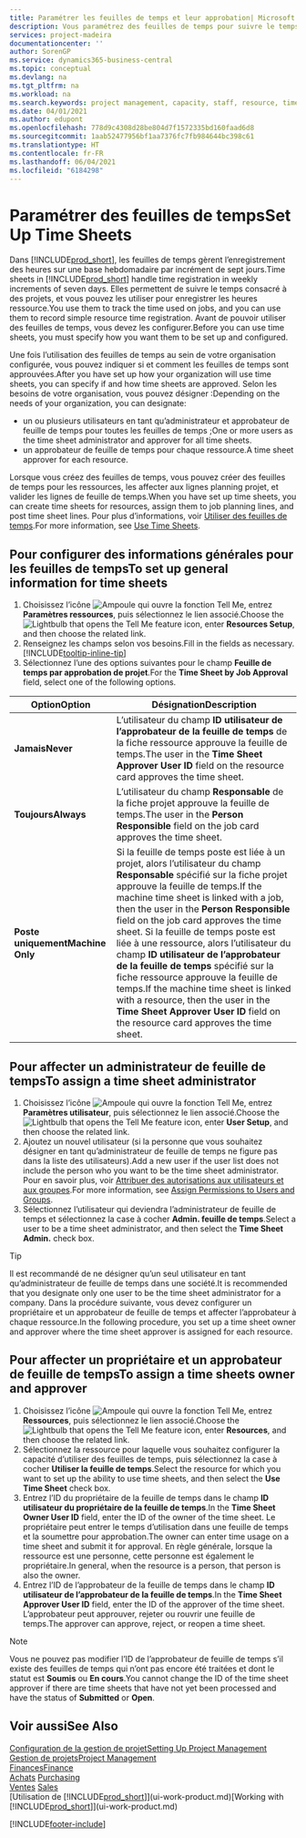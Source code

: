 ```yaml
---
title: Paramétrer les feuilles de temps et leur approbation| Microsoft Docs
description: Vous paramétrez des feuilles de temps pour suivre le temps consacré aux projets et l’utilisation des ressources, vous aider à gérer des projets, à recruter du personnel, et à anticiper vos capacités
services: project-madeira
documentationcenter: ''
author: SorenGP
ms.service: dynamics365-business-central
ms.topic: conceptual
ms.devlang: na
ms.tgt_pltfrm: na
ms.workload: na
ms.search.keywords: project management, capacity, staff, resource, time sheet
ms.date: 04/01/2021
ms.author: edupont
ms.openlocfilehash: 778d9c4308d28be804d7f1572335bd160faad6d8
ms.sourcegitcommit: 1aab52477956bf1aa7376fc7fb984644bc398c61
ms.translationtype: HT
ms.contentlocale: fr-FR
ms.lasthandoff: 06/04/2021
ms.locfileid: "6184298"
---
```

# <a name="set-up-time-sheets"></a><span data-ttu-id="1b1e0-103">Paramétrer des feuilles de temps</span><span class="sxs-lookup"><span data-stu-id="1b1e0-103">Set Up Time Sheets</span></span>
<span data-ttu-id="1b1e0-104">Dans [!INCLUDE[prod_short](includes/prod_short.md)], les feuilles de temps gèrent l’enregistrement des heures sur une base hebdomadaire par incrément de sept jours.</span><span class="sxs-lookup"><span data-stu-id="1b1e0-104">Time sheets in [!INCLUDE[prod_short](includes/prod_short.md)] handle time registration in weekly increments of seven days.</span></span> <span data-ttu-id="1b1e0-105">Elles permettent de suivre le temps consacré à des projets, et vous pouvez les utiliser pour enregistrer les heures ressource.</span><span class="sxs-lookup"><span data-stu-id="1b1e0-105">You use them to track the time used on jobs, and you can use them to record simple resource time registration.</span></span> <span data-ttu-id="1b1e0-106">Avant de pouvoir utiliser des feuilles de temps, vous devez les configurer.</span><span class="sxs-lookup"><span data-stu-id="1b1e0-106">Before you can use time sheets, you must specify how you want them to be set up and configured.</span></span>

<span data-ttu-id="1b1e0-107">Une fois l’utilisation des feuilles de temps au sein de votre organisation configurée, vous pouvez indiquer si et comment les feuilles de temps sont approuvées.</span><span class="sxs-lookup"><span data-stu-id="1b1e0-107">After you have set up how your organization will use time sheets, you can specify if and how time sheets are approved.</span></span> <span data-ttu-id="1b1e0-108">Selon les besoins de votre organisation, vous pouvez désigner :</span><span class="sxs-lookup"><span data-stu-id="1b1e0-108">Depending on the needs of your organization, you can designate:</span></span>

* <span data-ttu-id="1b1e0-109">un ou plusieurs utilisateurs en tant qu’administrateur et approbateur de feuille de temps pour toutes les feuilles de temps ;</span><span class="sxs-lookup"><span data-stu-id="1b1e0-109">One or more users as the time sheet administrator and approver for all time sheets.</span></span>
* <span data-ttu-id="1b1e0-110">un approbateur de feuille de temps pour chaque ressource.</span><span class="sxs-lookup"><span data-stu-id="1b1e0-110">A time sheet approver for each resource.</span></span>

<span data-ttu-id="1b1e0-111">Lorsque vous créez des feuilles de temps, vous pouvez créer des feuilles de temps pour les ressources, les affecter aux lignes planning projet, et valider les lignes de feuille de temps.</span><span class="sxs-lookup"><span data-stu-id="1b1e0-111">When you have set up time sheets, you can create time sheets for resources, assign them to job planning lines, and post time sheet lines.</span></span> <span data-ttu-id="1b1e0-112">Pour plus d’informations, voir [Utiliser des feuilles de temps](projects-how-use-time-sheets.md).</span><span class="sxs-lookup"><span data-stu-id="1b1e0-112">For more information, see [Use Time Sheets](projects-how-use-time-sheets.md).</span></span>

## <a name="to-set-up-general-information-for-time-sheets"></a><span data-ttu-id="1b1e0-113">Pour configurer des informations générales pour les feuilles de temps</span><span class="sxs-lookup"><span data-stu-id="1b1e0-113">To set up general information for time sheets</span></span>
1. <span data-ttu-id="1b1e0-114">Choisissez l’icône ![Ampoule qui ouvre la fonction Tell Me](media/ui-search/search_small.png "Dites-moi ce que vous voulez faire"), entrez **Paramètres ressources**, puis sélectionnez le lien associé.</span><span class="sxs-lookup"><span data-stu-id="1b1e0-114">Choose the ![Lightbulb that opens the Tell Me feature](media/ui-search/search_small.png "Tell me what you want to do") icon, enter **Resources Setup**, and then choose the related link.</span></span>  
2. <span data-ttu-id="1b1e0-115">Renseignez les champs selon vos besoins.</span><span class="sxs-lookup"><span data-stu-id="1b1e0-115">Fill in the fields as necessary.</span></span> [!INCLUDE[tooltip-inline-tip](includes/tooltip-inline-tip_md.md)]
3. <span data-ttu-id="1b1e0-116">Sélectionnez l’une des options suivantes pour le champ **Feuille de temps par approbation de projet**.</span><span class="sxs-lookup"><span data-stu-id="1b1e0-116">For the **Time Sheet by Job Approval** field, select one of the following options.</span></span>

| <span data-ttu-id="1b1e0-117">Option</span><span class="sxs-lookup"><span data-stu-id="1b1e0-117">Option</span></span> | <span data-ttu-id="1b1e0-118">Désignation</span><span class="sxs-lookup"><span data-stu-id="1b1e0-118">Description</span></span> |
| --- | --- |
| <span data-ttu-id="1b1e0-119">**Jamais**</span><span class="sxs-lookup"><span data-stu-id="1b1e0-119">**Never**</span></span> |<span data-ttu-id="1b1e0-120">L’utilisateur du champ **ID utilisateur de l’approbateur de la feuille de temps** de la fiche ressource approuve la feuille de temps.</span><span class="sxs-lookup"><span data-stu-id="1b1e0-120">The user in the **Time Sheet Approver User ID** field on the resource card approves the time sheet.</span></span> |
| <span data-ttu-id="1b1e0-121">**Toujours**</span><span class="sxs-lookup"><span data-stu-id="1b1e0-121">**Always**</span></span> |<span data-ttu-id="1b1e0-122">L’utilisateur du champ **Responsable** de la fiche projet approuve la feuille de temps.</span><span class="sxs-lookup"><span data-stu-id="1b1e0-122">The user in the **Person Responsible** field on the job card approves the time sheet.</span></span> |
| <span data-ttu-id="1b1e0-123">**Poste uniquement**</span><span class="sxs-lookup"><span data-stu-id="1b1e0-123">**Machine Only**</span></span> |<span data-ttu-id="1b1e0-124">Si la feuille de temps poste est liée à un projet, alors l’utilisateur du champ **Responsable** spécifié sur la fiche projet approuve la feuille de temps.</span><span class="sxs-lookup"><span data-stu-id="1b1e0-124">If the machine time sheet is linked with a job, then the user in the **Person Responsible** field on the job card approves the time sheet.</span></span> <span data-ttu-id="1b1e0-125">Si la feuille de temps poste est liée à une ressource, alors l’utilisateur du champ **ID utilisateur de l’approbateur de la feuille de temps** spécifié sur la fiche ressource approuve la feuille de temps.</span><span class="sxs-lookup"><span data-stu-id="1b1e0-125">If the machine time sheet is linked with a resource, then the user in the **Time Sheet Approver User ID** field on the resource card approves the time sheet.</span></span> |

## <a name="to-assign-a-time-sheet-administrator"></a><span data-ttu-id="1b1e0-126">Pour affecter un administrateur de feuille de temps</span><span class="sxs-lookup"><span data-stu-id="1b1e0-126">To assign a time sheet administrator</span></span>
1. <span data-ttu-id="1b1e0-127">Choisissez l’icône ![Ampoule qui ouvre la fonction Tell Me](media/ui-search/search_small.png "Dites-moi ce que vous voulez faire"), entrez **Paramètres utilisateur**, puis sélectionnez le lien associé.</span><span class="sxs-lookup"><span data-stu-id="1b1e0-127">Choose the ![Lightbulb that opens the Tell Me feature](media/ui-search/search_small.png "Tell me what you want to do") icon, enter **User Setup**, and then choose the related link.</span></span>  
2. <span data-ttu-id="1b1e0-128">Ajoutez un nouvel utilisateur (si la personne que vous souhaitez désigner en tant qu’administrateur de feuille de temps ne figure pas dans la liste des utilisateurs).</span><span class="sxs-lookup"><span data-stu-id="1b1e0-128">Add a new user if the user list does not include the person who you want to be the time sheet administrator.</span></span> <span data-ttu-id="1b1e0-129">Pour en savoir plus, voir [Attribuer des autorisations aux utilisateurs et aux groupes](ui-define-granular-permissions.md).</span><span class="sxs-lookup"><span data-stu-id="1b1e0-129">For more information, see [Assign Permissions to Users and Groups](ui-define-granular-permissions.md).</span></span>
3. <span data-ttu-id="1b1e0-130">Sélectionnez l’utilisateur qui deviendra l’administrateur de feuille de temps et sélectionnez la case à cocher **Admin. feuille de temps**.</span><span class="sxs-lookup"><span data-stu-id="1b1e0-130">Select a user to be a time sheet administrator, and then select the **Time Sheet Admin.** check box.</span></span>  

> [!TIP]  
>   <span data-ttu-id="1b1e0-131">Il est recommandé de ne désigner qu’un seul utilisateur en tant qu’administrateur de feuille de temps dans une société.</span><span class="sxs-lookup"><span data-stu-id="1b1e0-131">It is recommended that you designate only one user to be the time sheet administrator for a company.</span></span> <span data-ttu-id="1b1e0-132">Dans la procédure suivante, vous devez configurer un propriétaire et un approbateur de feuille de temps et affecter l’approbateur à chaque ressource.</span><span class="sxs-lookup"><span data-stu-id="1b1e0-132">In the following procedure, you set up a time sheet owner and approver where the time sheet approver is assigned for each resource.</span></span>  

## <a name="to-assign-a-time-sheets-owner-and-approver"></a><span data-ttu-id="1b1e0-133">Pour affecter un propriétaire et un approbateur de feuille de temps</span><span class="sxs-lookup"><span data-stu-id="1b1e0-133">To assign a time sheets owner and approver</span></span>
1. <span data-ttu-id="1b1e0-134">Choisissez l’icône ![Ampoule qui ouvre la fonction Tell Me](media/ui-search/search_small.png "Dites-moi ce que vous voulez faire"), entrez **Ressources**, puis sélectionnez le lien associé.</span><span class="sxs-lookup"><span data-stu-id="1b1e0-134">Choose the ![Lightbulb that opens the Tell Me feature](media/ui-search/search_small.png "Tell me what you want to do") icon, enter **Resources**, and then choose the related link.</span></span>
2. <span data-ttu-id="1b1e0-135">Sélectionnez la ressource pour laquelle vous souhaitez configurer la capacité d’utiliser des feuilles de temps, puis sélectionnez la case à cocher **Utiliser la feuille de temps**.</span><span class="sxs-lookup"><span data-stu-id="1b1e0-135">Select the resource for which you want to set up the ability to use time sheets, and then select the **Use Time Sheet** check box.</span></span>  
3. <span data-ttu-id="1b1e0-136">Entrez l’ID du propriétaire de la feuille de temps dans le champ **ID utilisateur du propriétaire de la feuille de temps**.</span><span class="sxs-lookup"><span data-stu-id="1b1e0-136">In the **Time Sheet Owner User ID** field, enter the ID of the owner of the time sheet.</span></span> <span data-ttu-id="1b1e0-137">Le propriétaire peut entrer le temps d’utilisation dans une feuille de temps et la soumettre pour approbation.</span><span class="sxs-lookup"><span data-stu-id="1b1e0-137">The owner can enter time usage on a time sheet and submit it for approval.</span></span> <span data-ttu-id="1b1e0-138">En règle générale, lorsque la ressource est une personne, cette personne est également le propriétaire.</span><span class="sxs-lookup"><span data-stu-id="1b1e0-138">In general, when the resource is a person, that person is also the owner.</span></span>  
4. <span data-ttu-id="1b1e0-139">Entrez l’ID de l’approbateur de la feuille de temps dans le champ **ID utilisateur de l’approbateur de la feuille de temps**.</span><span class="sxs-lookup"><span data-stu-id="1b1e0-139">In the **Time Sheet Approver User ID** field, enter the ID of the approver of the time sheet.</span></span> <span data-ttu-id="1b1e0-140">L’approbateur peut approuver, rejeter ou rouvrir une feuille de temps.</span><span class="sxs-lookup"><span data-stu-id="1b1e0-140">The approver can approve, reject, or reopen a time sheet.</span></span>  

> [!NOTE]  
>   <span data-ttu-id="1b1e0-141">Vous ne pouvez pas modifier l’ID de l’approbateur de feuille de temps s’il existe des feuilles de temps qui n’ont pas encore été traitées et dont le statut est **Soumis** ou **En cours**.</span><span class="sxs-lookup"><span data-stu-id="1b1e0-141">You cannot change the ID of the time sheet approver if there are time sheets that have not yet been processed and have the status of **Submitted** or **Open**.</span></span>

## <a name="see-also"></a><span data-ttu-id="1b1e0-142">Voir aussi</span><span class="sxs-lookup"><span data-stu-id="1b1e0-142">See Also</span></span>
[<span data-ttu-id="1b1e0-143">Configuration de la gestion de projet</span><span class="sxs-lookup"><span data-stu-id="1b1e0-143">Setting Up Project Management</span></span>](projects-setup-projects.md)  
[<span data-ttu-id="1b1e0-144">Gestion de projets</span><span class="sxs-lookup"><span data-stu-id="1b1e0-144">Project Management</span></span>](projects-manage-projects.md)  
[<span data-ttu-id="1b1e0-145">Finances</span><span class="sxs-lookup"><span data-stu-id="1b1e0-145">Finance</span></span>](finance.md)  
<span data-ttu-id="1b1e0-146">[Achats](purchasing-manage-purchasing.md)       </span><span class="sxs-lookup"><span data-stu-id="1b1e0-146">[Purchasing](purchasing-manage-purchasing.md)       </span></span>  
<span data-ttu-id="1b1e0-147">[Ventes](sales-manage-sales.md)    </span><span class="sxs-lookup"><span data-stu-id="1b1e0-147">[Sales](sales-manage-sales.md)    </span></span>  
<span data-ttu-id="1b1e0-148">[Utilisation de [!INCLUDE[prod_short](includes/prod_short.md)]](ui-work-product.md)</span><span class="sxs-lookup"><span data-stu-id="1b1e0-148">[Working with [!INCLUDE[prod_short](includes/prod_short.md)]](ui-work-product.md)</span></span>  


[!INCLUDE[footer-include](includes/footer-banner.md)]
